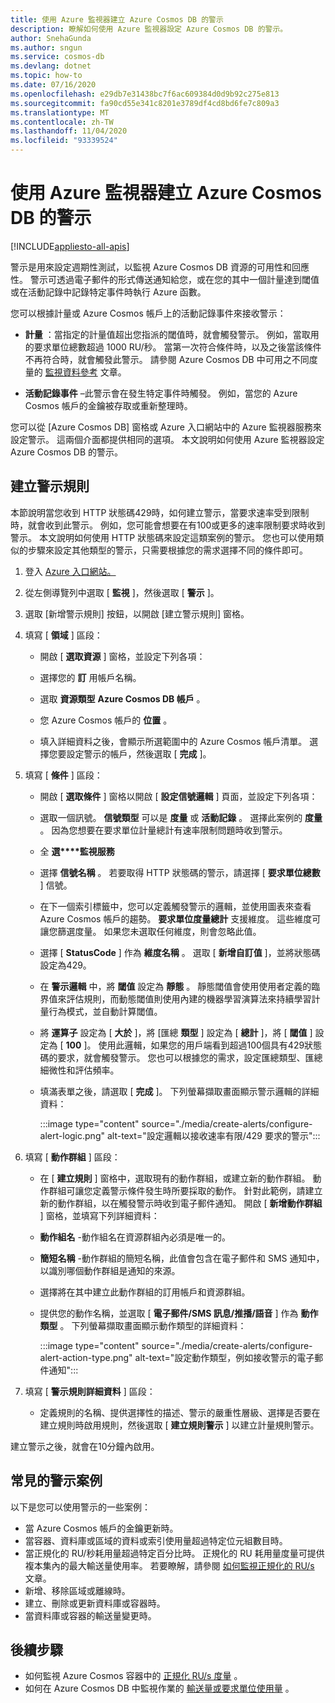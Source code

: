 ```yaml
---
title: 使用 Azure 監視器建立 Azure Cosmos DB 的警示
description: 瞭解如何使用 Azure 監視器設定 Azure Cosmos DB 的警示。
author: SnehaGunda
ms.author: sngun
ms.service: cosmos-db
ms.devlang: dotnet
ms.topic: how-to
ms.date: 07/16/2020
ms.openlocfilehash: e29db7e31438bc7f6ac609384d0d9b92c275e813
ms.sourcegitcommit: fa90cd55e341c8201e3789df4cd8bd6fe7c809a3
ms.translationtype: MT
ms.contentlocale: zh-TW
ms.lasthandoff: 11/04/2020
ms.locfileid: "93339524"
---
```

# <a name="create-alerts-for-azure-cosmos-db-using-azure-monitor"></a>使用 Azure 監視器建立 Azure Cosmos DB 的警示
[!INCLUDE[appliesto-all-apis](includes/appliesto-all-apis.md)]

警示是用來設定週期性測試，以監視 Azure Cosmos DB 資源的可用性和回應性。 警示可透過電子郵件的形式傳送通知給您，或在您的其中一個計量達到閾值或在活動記錄中記錄特定事件時執行 Azure 函數。

您可以根據計量或 Azure Cosmos 帳戶上的活動記錄事件來接收警示：

* **計量** ：當指定的計量值超出您指派的閾值時，就會觸發警示。 例如，當取用的要求單位總數超過 1000 RU/秒。 當第一次符合條件時，以及之後當該條件不再符合時，就會觸發此警示。 請參閱 Azure Cosmos DB 中可用之不同度量的 [監視資料參考](monitor-cosmos-db-reference.md#metrics) 文章。

* **活動記錄事件** –此警示會在發生特定事件時觸發。 例如，當您的 Azure Cosmos 帳戶的金鑰被存取或重新整理時。

您可以從 [Azure Cosmos DB] 窗格或 Azure 入口網站中的 Azure 監視器服務來設定警示。 這兩個介面都提供相同的選項。 本文說明如何使用 Azure 監視器設定 Azure Cosmos DB 的警示。

## <a name="create-an-alert-rule"></a>建立警示規則

本節說明當您收到 HTTP 狀態碼429時，如何建立警示，當要求速率受到限制時，就會收到此警示。 例如，您可能會想要在有100或更多的速率限制要求時收到警示。 本文說明如何使用 HTTP 狀態碼來設定這類案例的警示。 您也可以使用類似的步驟來設定其他類型的警示，只需要根據您的需求選擇不同的條件即可。

1. 登入 [Azure 入口網站。](https://portal.azure.com/)

1. 從左側導覽列中選取 [ **監視** ]，然後選取 [ **警示** ]。

1. 選取 [新增警示規則] 按鈕，以開啟 [建立警示規則] 窗格。  

1. 填寫 [ **領域** ] 區段：

   * 開啟 [ **選取資源** ] 窗格，並設定下列各項：

   * 選擇您的 **訂** 用帳戶名稱。

   * 選取 **資源類型** **Azure Cosmos DB 帳戶** 。

   * 您 Azure Cosmos 帳戶的 **位置** 。

   * 填入詳細資料之後，會顯示所選範圍中的 Azure Cosmos 帳戶清單。 選擇您要設定警示的帳戶，然後選取 [ **完成** ]。

1. 填寫 [ **條件** ] 區段：

   * 開啟 [ **選取條件** ] 窗格以開啟 [ **設定信號邏輯** ] 頁面，並設定下列各項：

   * 選取一個訊號。 **信號類型** 可以是 **度量** 或 **活動記錄** 。 選擇此案例的 **度量** 。 因為您想要在要求單位計量總計有速率限制問題時收到警示。

   * 全 **選****監視服務**

   * 選擇 **信號名稱** 。 若要取得 HTTP 狀態碼的警示，請選擇 [ **要求單位總數** ] 信號。

   * 在下一個索引標籤中，您可以定義觸發警示的邏輯，並使用圖表來查看 Azure Cosmos 帳戶的趨勢。 **要求單位度量總計** 支援維度。 這些維度可讓您篩選度量。 如果您未選取任何維度，則會忽略此值。

   * 選擇 [ **StatusCode** ] 作為 **維度名稱** 。 選取 [ **新增自訂值** ]，並將狀態碼設定為429。

   * 在 **警示邏輯** 中，將 **閾值** 設定為 **靜態** 。 靜態閾值會使用使用者定義的臨界值來評估規則，而動態閾值則使用內建的機器學習演算法來持續學習計量行為模式，並自動計算閾值。

   * 將 **運算子** 設定為 [ **大於** ]，將 [匯總 **類型** ] 設定為 [ **總計** ]，將 [ **閾值** ] 設定為 [ **100** ]。 使用此邏輯，如果您的用戶端看到超過100個具有429狀態碼的要求，就會觸發警示。 您也可以根據您的需求，設定匯總類型、匯總細微性和評估頻率。

   * 填滿表單之後，請選取 [ **完成** ]。 下列螢幕擷取畫面顯示警示邏輯的詳細資料：

     :::image type="content" source="./media/create-alerts/configure-alert-logic.png" alt-text="設定邏輯以接收速率有限/429 要求的警示":::

1. 填寫 [ **動作群組** ] 區段：

   * 在 [ **建立規則** ] 窗格中，選取現有的動作群組，或建立新的動作群組。 動作群組可讓您定義警示條件發生時所要採取的動作。 針對此範例，請建立新的動作群組，以在觸發警示時收到電子郵件通知。 開啟 [ **新增動作群組** ] 窗格，並填寫下列詳細資料：

   * **動作組名** -動作組名在資源群組內必須是唯一的。

   * **簡短名稱** -動作群組的簡短名稱，此值會包含在電子郵件和 SMS 通知中，以識別哪個動作群組是通知的來源。

   * 選擇將在其中建立此動作群組的訂用帳戶和資源群組。  

   * 提供您的動作名稱，並選取 [ **電子郵件/SMS 訊息/推播/語音** ] 作為 **動作類型** 。 下列螢幕擷取畫面顯示動作類型的詳細資料：

     :::image type="content" source="./media/create-alerts/configure-alert-action-type.png" alt-text="設定動作類型，例如接收警示的電子郵件通知":::

1. 填寫 [ **警示規則詳細資料** ] 區段：

   * 定義規則的名稱、提供選擇性的描述、警示的嚴重性層級、選擇是否要在建立規則時啟用規則，然後選取 [ **建立規則警示** ] 以建立計量規則警示。

建立警示之後，就會在10分鐘內啟用。

## <a name="common-alerting-scenarios"></a>常見的警示案例

以下是您可以使用警示的一些案例：

* 當 Azure Cosmos 帳戶的金鑰更新時。
* 當容器、資料庫或區域的資料或索引使用量超過特定位元組數目時。
* 當正規化的 RU/秒耗用量超過特定百分比時。 正規化的 RU 耗用量度量可提供複本集內的最大輸送量使用率。 若要瞭解，請參閱 [如何監視正規化的 RU/s](monitor-normalized-request-units.md) 文章。  
* 新增、移除區域或離線時。
* 建立、刪除或更新資料庫或容器時。
* 當資料庫或容器的輸送量變更時。

## <a name="next-steps"></a>後續步驟

* 如何監視 Azure Cosmos 容器中的 [正規化 RU/s 度量](monitor-normalized-request-units.md) 。
* 如何在 Azure Cosmos DB 中監視作業的 [輸送量或要求單位使用量](monitor-request-unit-usage.md) 。